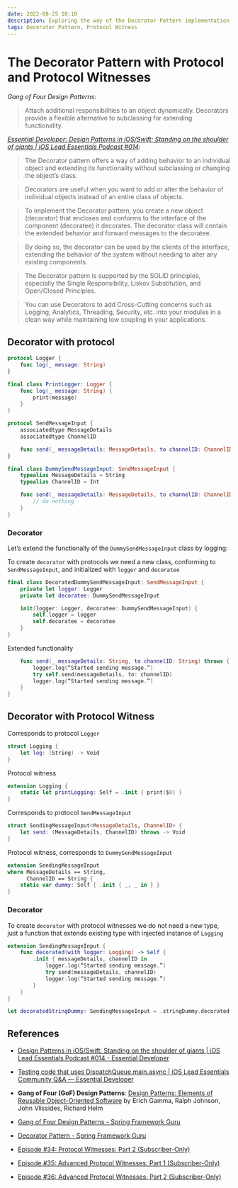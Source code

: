 ```yaml
---
date: 2022-08-25 10:10
description: Exploring the way of the Decorator Pattern implementation with Protocol and Protocol Witnesses
tags: Decorator Pattern, Protocol Witness
---
```

# The Decorator Pattern with Protocol and Protocol Witnesses

_Gang of Four Design Patterns_:

> Attach additional responsibilities to an object dynamically. Decorators provide a flexible alternative to subclassing for extending functionality.


_[Essential Developer: Design Patterns in iOS/Swift: Standing on the shoulder of giants | iOS Lead Essentials Podcast #014](https://www.essentialdeveloper.com/articles/design-patterns-in-ios-swift-standing-on-the-shoulder-of-giants-ios-lead-essentials-podcast-014?rq=Decorator)_:

> The Decorator pattern offers a way of adding behavior to an individual object and extending its functionality without subclassing or changing the object’s class.

> Decorators are useful when you want to add or alter the behavior of individual objects instead of an entire class of objects.

> To implement the Decorator pattern, you create a new object (decorator) that encloses and conforms to the interface of the component (decoratee) it decorates. The decorator class will contain the extended behavior and forward messages to the decoratee.

> By doing so, the decorator can be used by the clients of the interface, extending the behavior of the system without needing to alter any existing components.

> The Decorator pattern is supported by the SOLID principles, especially the Single Responsibility, Liskov Substitution, and Open/Closed Principles.

> You can use Decorators to add Cross-Cutting concerns such as Logging, Analytics, Threading, Security, etc. into your modules in a clean way while maintaining low coupling in your applications.



## Decorator with protocol

```swift
protocol Logger {
    func log(_ message: String)
}

final class PrintLogger: Logger {
    func log(_ message: String) {
        print(message)
    }
}

protocol SendMessageInput {
    associatedtype MessageDetails
    associatedtype ChannelID

    func send(_ messageDetails: MessageDetails, to channelID: ChannelID) throws
}

final class DummySendMessageInput: SendMessageInput {
    typealias MessageDetails = String
    typealias ChannelID = Int

    func send(_ messageDetails: MessageDetails, to channelID: ChannelID) throws {
        // do nothing
    }
}
```

### Decorator

Let’s extend the functionally of the `DummySendMessageInput` class by logging:

To create `decorator` with protocols we need a new class, conforming to `SendMessageInput`, and initialized with `logger` and `decoratee`

```swift
final class DecoratedDummySendMessageInput: SendMessageInput {
    private let logger: Logger
    private let decoratee: DummySendMessageInput

    init(logger: Logger, decoratee: DummySendMessageInput) {
        self.logger = logger
        self.decoratee = decoratee
    }
}
```

Extended functionality

```swift
    func send(_ messageDetails: String, to channelID: String) throws {
        logger.log(“Started sending message.”)
        try self.send(messageDetails, to: channelID)
        logger.log(“Started sending message.”)
    }
}
```

## Decorator with Protocol Witness

Corresponds to protocol `Logger`

```swift
struct Logging {
    let log: (String) -> Void
}
```

Protocol witness

```swift
extension Logging {
    static let printLogging: Self = .init { print($0) }
}
```

Corresponds to protocol `SendMessageInput`

```swift
struct SendingMessageInput<MessageDetails, ChannelID> {
    let send: (MessageDetails, ChannelID) throws -> Void
}
```

Protocol witness, corresponds to `DummySendMessageInput`
```swift
extension SendingMessageInput
where MessageDetails == String,
      ChannelID == String {
    static var dummy: Self { .init { _, _ in } }
}
```

### Decorator

To create `decorator` with protocol witnesses we do not need a new type, just a function that extends existing type with injected instance of `Logging`

```swift
extension SendingMessageInput {
    func decorated(with logger: Logging) -> Self {
        .init { messageDetails, channelID in
            logger.log(“Started sending message.”)
            try send(messageDetails, channelID)
            logger.log(“Started sending message.”)
        }
    }
}

let decoratedStringDummy: SendingMessageInput = .stringDummy.decorated(with: .printLogging)
```

## References

* [Design Patterns in iOS/Swift: Standing on the shoulder of giants | iOS Lead Essentials Podcast #014 - Essential Developer](https://www.essentialdeveloper.com/articles/design-patterns-in-ios-swift-standing-on-the-shoulder-of-giants-ios-lead-essentials-podcast-014?rq=Decorator)

* [Testing code that uses DispatchQueue.main.async | iOS Lead Essentials Community Q&A — Essential Developer](https://www.essentialdeveloper.com/articles/testing-code-that-uses-dispatchqueue-main-async-ios-lead-essentials-community-qa?rq=Decorator)

* __Gang of Four (GoF) Design Patterns__: [Design Patterns: Elements of Reusable Object-Oriented Software](https://www.goodreads.com/book/show/85009.Design_Patterns) by Erich Gamma,  Ralph Johnson,  John Vlissides, Richard Helm

* [Gang of Four Design Patterns - Spring Framework Guru](https://springframework.guru/gang-of-four-design-patterns/)

* [Decorator Pattern - Spring Framework Guru](https://springframework.guru/gang-of-four-design-patterns/decorator-pattern/)

* [Episode #34: Protocol Witnesses: Part 2 (Subscriber-Only)](https://www.pointfree.co/episodes/ep34-protocol-witnesses-part-2)

* [Episode #35: Advanced Protocol Witnesses: Part 1 (Subscriber-Only)](https://www.pointfree.co/episodes/ep35-advanced-protocol-witnesses-part-1)

* [Episode #36: Advanced Protocol Witnesses: Part 2 (Subscriber-Only)](https://www.pointfree.co/episodes/ep36-advanced-protocol-witnesses-part-2)
